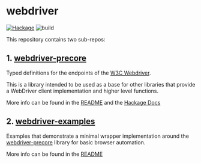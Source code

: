 # webdriver

[![Hackage](https://img.shields.io/hackage/v/webdriver-precore.svg)](https://hackage.haskell.org/package/webdriver-precore)
![build](https://github.com/pyrethrum/webdriver/actions/workflows/cicd.yaml/badge.svg?branch=main)


This repository contains two sub-repos:

## 1. [webdriver-precore](./webdriver-precore/README.md)

Typed definitions for the endpoints of the [W3C Webdriver](https://www.w3.org/TR/2025/WD-webdriver2-20250306).

This is a library intended to be used as a base for other libraries that provide a WebDriver client implementation and higher level functions.

More info can be found in the [README](./webdriver-precore/README.md) and the [Hackage Docs](https://hackage.haskell.org/package/webdriver-precore)

## 2. [webdriver-examples](./webdriver-examples/README.md)

Examples that demonstrate a minimal wrapper implementation around the [webdriver-precore](./webdriver-precore/README.md) library for basic browser automation.

More info can be found in the [README](./webdriver-examples/README.md)

